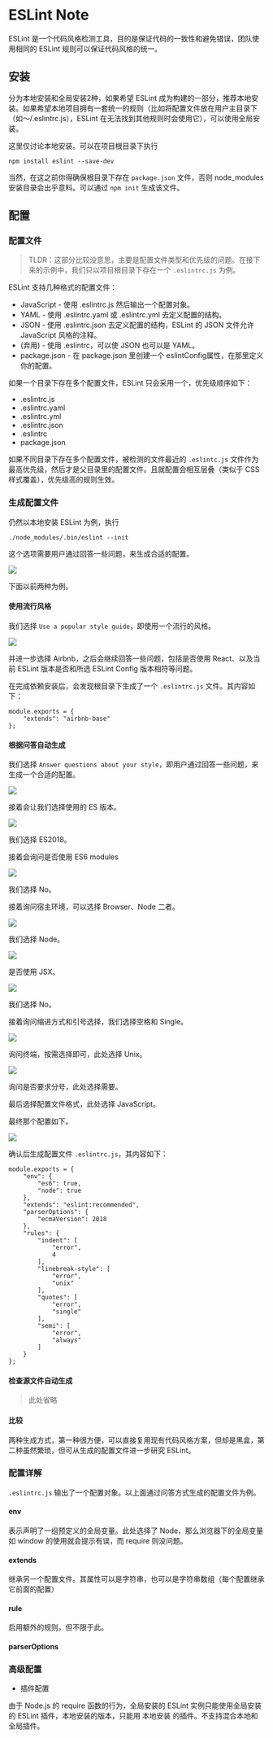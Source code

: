 # ESLint Note

ESLint 是一个代码风格检测工具，目的是保证代码的一致性和避免错误，团队使用相同的 ESLint 规则可以保证代码风格的统一。

## 安装

分为本地安装和全局安装2种，如果希望 ESLint 成为构建的一部分，推荐本地安装。如果希望本地项目拥有一套统一的规则（比如将配置文件放在用户主目录下（如～/.eslintrc.js），ESLint 在无法找到其他规则时会使用它），可以使用全局安装。

这里仅讨论本地安装。可以在项目根目录下执行

`npm install eslint --save-dev`

当然，在这之前你得确保根目录下存在 `package.json` 文件，否则 node_modules 安装目录会出乎意料。可以通过 `npm init` 生成该文件。

## 配置

### 配置文件

> TLDR：这部分比较没意思，主要是配置文件类型和优先级的问题。在接下来的示例中，我们只以项目根目录下存在一个 `.eslintrc.js` 为例。

ESLint 支持几种格式的配置文件：

- JavaScript - 使用 .eslintrc.js 然后输出一个配置对象。
- YAML - 使用 .eslintrc.yaml 或 .eslintrc.yml 去定义配置的结构。
- JSON - 使用 .eslintrc.json 去定义配置的结构，ESLint 的 JSON 文件允许 JavaScript 风格的注释。
- (弃用) - 使用 .eslintrc，可以使 JSON 也可以是 YAML。
- package.json - 在 package.json 里创建一个 eslintConfig属性，在那里定义你的配置。

如果一个目录下存在多个配置文件，ESLint 只会采用一个，优先级顺序如下：

- .eslintrc.js
- .eslintrc.yaml
- .eslintrc.yml
- .eslintrc.json
- .eslintrc
- package.json

如果不同目录下存在多个配置文件，被检测的文件最近的 `.eslintc.js` 文件作为最高优先级，然后才是父目录里的配置文件。且就配置会相互层叠（类似于 CSS 样式覆盖），优先级高的规则生效。

### 生成配置文件

仍然以本地安装 ESLint 为例，执行

`./node_modules/.bin/eslint --init`

这个选项需要用户通过回答一些问题，来生成合适的配置。

![](../images/eslint-prompt.png)

下面以前两种为例。

#### 使用流行风格

我们选择 `Use a popular style guide`，即使用一个流行的风格。

![](../images/eslint-style-prompt.png)

并进一步选择 Airbnb，之后会继续回答一些问题，包括是否使用 React、以及当前 ESLint 版本是否和所选 ESLint Config 版本相符等问题。

在完成依赖安装后，会发现根目录下生成了一个 `.eslintrc.js` 文件。其内容如下：

```
module.exports = {
    "extends": "airbnb-base"
};
```

#### 根据问答自动生成

我们选择 `Answer questions about your style`，即用户通过回答一些问题，来生成一个合适的配置。

![](../images/eslint-answer-question-0.png)

接着会让我们选择使用的 ES 版本。

![](../images/eslint-answer-question-1.png)

我们选择 ES2018。

接着会询问是否使用 ES6 modules

![](../images/eslint-answer-question-2.png)

我们选择 No。

接着询问宿主环境，可以选择 Browser、Node 二者。

![](../images/eslint-answer-question-3.png)

我们选择 Node。

![](../images/eslint-answer-question-4.png)

是否使用 JSX。

![](../images/eslint-answer-question-5.png)

我们选择 No。

接着询问缩进方式和引号选择，我们选择空格和 Single。

![](../images/eslint-answer-question-6.png)

询问终端，按需选择即可，此处选择 Unix。

![](../images/eslint-answer-question-7.png)

询问是否要求分号，此处选择需要。

最后选择配置文件格式，此处选择 JavaScript。

最终那个配置如下。

![](../images/eslint-answer-question-8.png)

确认后生成配置文件 `.eslintrc.js`，其内容如下：

```
module.exports = {
    "env": {
        "es6": true,
        "node": true
    },
    "extends": "eslint:recommended",
    "parserOptions": {
        "ecmaVersion": 2018
    },
    "rules": {
        "indent": [
            "error",
            4
        ],
        "linebreak-style": [
            "error",
            "unix"
        ],
        "quotes": [
            "error",
            "single"
        ],
        "semi": [
            "error",
            "always"
        ]
    }
};
```

#### 检查源文件自动生成

> 此处省略

#### 比较

两种生成方式，第一种很方便，可以直接复用现有代码风格方案，但却是黑盒，第二种虽然繁琐，但可从生成的配置文件进一步研究 ESLint。

### 配置详解

`.eslintrc.js` 输出了一个配置对象。以上面通过问答方式生成的配置文件为例。

#### env

表示声明了一组预定义的全局变量。此处选择了 Node，那么浏览器下的全局变量如 window 的使用就会提示有误，而 require 则没问题。

#### extends

继承另一个配置文件。其属性可以是字符串，也可以是字符串数组（每个配置继承它前面的配置）

#### rule

启用额外的规则，但不限于此。

#### parserOptions


### 高级配置

- 插件配置

由于 Node.js 的 require 函数的行为，全局安装的 ESLint 实例只能使用全局安装的 ESLint 插件，本地安装的版本，只能用 本地安装 的插件。不支持混合本地和全局插件。